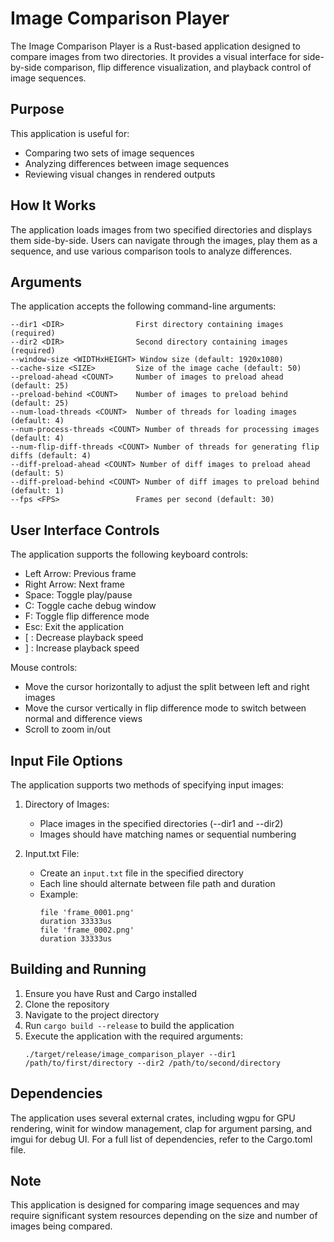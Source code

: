 # Image Comparison Player

The Image Comparison Player is a Rust-based application designed to compare images from two directories. It provides a visual interface for side-by-side comparison, flip difference visualization, and playback control of image sequences.

## Purpose

This application is useful for:
- Comparing two sets of image sequences
- Analyzing differences between image sequences
- Reviewing visual changes in rendered outputs

## How It Works

The application loads images from two specified directories and displays them side-by-side. Users can navigate through the images, play them as a sequence, and use various comparison tools to analyze differences.

## Arguments

The application accepts the following command-line arguments:

```
--dir1 <DIR>                First directory containing images (required)
--dir2 <DIR>                Second directory containing images (required)
--window-size <WIDTHxHEIGHT> Window size (default: 1920x1080)
--cache-size <SIZE>         Size of the image cache (default: 50)
--preload-ahead <COUNT>     Number of images to preload ahead (default: 25)
--preload-behind <COUNT>    Number of images to preload behind (default: 25)
--num-load-threads <COUNT>  Number of threads for loading images (default: 4)
--num-process-threads <COUNT> Number of threads for processing images (default: 4)
--num-flip-diff-threads <COUNT> Number of threads for generating flip diffs (default: 4)
--diff-preload-ahead <COUNT> Number of diff images to preload ahead (default: 5)
--diff-preload-behind <COUNT> Number of diff images to preload behind (default: 1)
--fps <FPS>                 Frames per second (default: 30)
```

## User Interface Controls

The application supports the following keyboard controls:

- Left Arrow: Previous frame
- Right Arrow: Next frame
- Space: Toggle play/pause
- C: Toggle cache debug window
- F: Toggle flip difference mode
- Esc: Exit the application
- [ : Decrease playback speed
- ] : Increase playback speed

Mouse controls:
- Move the cursor horizontally to adjust the split between left and right images
- Move the cursor vertically in flip difference mode to switch between normal and difference views
- Scroll to zoom in/out

## Input File Options

The application supports two methods of specifying input images:

1. Directory of Images:
   - Place images in the specified directories (--dir1 and --dir2)
   - Images should have matching names or sequential numbering

2. Input.txt File:
   - Create an `input.txt` file in the specified directory
   - Each line should alternate between file path and duration
   - Example:
     ```
     file 'frame_0001.png'
     duration 33333us
     file 'frame_0002.png'
     duration 33333us
     ```

## Building and Running

1. Ensure you have Rust and Cargo installed
2. Clone the repository
3. Navigate to the project directory
4. Run `cargo build --release` to build the application
5. Execute the application with the required arguments:
   ```
   ./target/release/image_comparison_player --dir1 /path/to/first/directory --dir2 /path/to/second/directory
   ```

## Dependencies

The application uses several external crates, including wgpu for GPU rendering, winit for window management, clap for argument parsing, and imgui for debug UI. For a full list of dependencies, refer to the Cargo.toml file.

## Note

This application is designed for comparing image sequences and may require significant system resources depending on the size and number of images being compared.